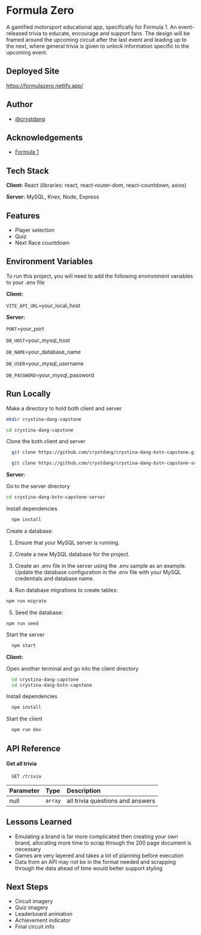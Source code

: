 
# Formula Zero

A gamified motorsport educational app, specifically for Formula 1. An event-released trivia to educate, encourage and support fans. The design will be framed around the upcoming circuit after the last event and leading up to the next, where general trivia is given to unlock information specific to the upcoming event.


## Deployed Site

https://formulazero.netlify.app/


## Author

- [@crystdang](https://www.github.com/crystdang)


## Acknowledgements

 - [Formula 1](https://www.formula1.com/en.html)


## Tech Stack

**Client:** React (libraries: react, react-router-dom, react-countdown, axios)

**Server:** MySQL, Knex, Node, Express

## Features

- Player selection
- Quiz
- Next Race countdown


## Environment Variables

To run this project, you will need to add the following environment variables to your .env file

**Client:** 

`VITE_API_URL`=your_local_host

**Server:** 

`PORT`=your_port

`DB_HOST`=your_mysql_host

`DB_NAME`=your_database_name

`DB_USER`=your_mysql_username

`DB_PASSWORD`=your_mysql_password


## Run Locally

Make a directory to hold both client and server

```bash
mkdir crystina-dang-capstone

cd crystina-dang-capstone
```
Clone the both client and server

```bash
  git clone https://github.com/crystdang/crystina-dang-bstn-capstone.git

  git clone https://github.com/crystdang/crystina-dang-bstn-capstone-server.git
```

**Server:**

Go to the server directory

```bash
cd crystina-dang-bstn-capstone-server
```

Install dependencies

```bash
  npm install
```

Create a database:

1. Ensure that your MySQL server is running.

2. Create a new MySQL database for the project.

3. Create an .env file in the server using the .env.sample as an example. Update the database configuration in the .env file with your MySQL credentials and database name.

4. Run database migrations to create tables:

```bash
npm run migrate
```

5. Seed the database:

```base
npm run seed
```

Start the server

```bash
  npm start
```

**Client:**

Open another terminal and go into the client directory

```bash
  cd crystina-dang-capstone
  cd crystina-dang-bstn-capstone
```

Install dependencies

```bash
  npm install
```

Start the client

```bash
  npm run dev
```
## API Reference

#### Get all trivia

```http
  GET /trivia
```

| Parameter | Type     | Description                |
| :-------- | :------- | :------------------------- |
| null | `array` | all trivia questions and answers|


## Lessons Learned

- Emulating a brand is far more complicated then creating your own brand, allocating more time to scrap through the 200 page document is necessary
- Games are very layered and takes a lot of planning before execution
- Data from an API may not be in the format needed and scrapping through the data ahead of time would better support styling


## Next Steps

- Circuit imagery
- Quiz imagery
- Leaderboard animation
- Achievement indicator
- Final circuit info
